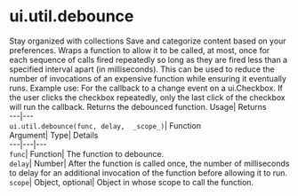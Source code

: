  
#  ui.util.debounce 
Stay organized with collections  Save and categorize content based on your preferences. 
Wraps a function to allow it to be called, at most, once for each sequence of calls fired repeatedly so long as they are fired less than a specified interval apart (in milliseconds). This can be used to reduce the number of invocations of an expensive function while ensuring it eventually runs. 
Example use: For the callback to a change event on a ui.Checkbox. If the user clicks the checkbox repeatedly, only the last click of the checkbox will run the callback.
Returns the debounced function.
Usage| Returns  
---|---  
`ui.util.debounce(func, delay,  _scope_)`| Function  
Argument| Type| Details  
---|---|---  
`func`| Function| The function to debounce.  
`delay`| Number| After the function is called once, the number of milliseconds to delay for an additional invocation of the function before allowing it to run.  
`scope`| Object, optional| Object in whose scope to call the function.  
